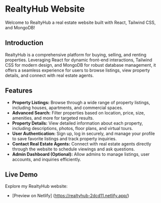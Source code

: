 # RealtyHub Website

Welcome to RealtyHub a real estate website built with React, Tailwind CSS, and MongoDB!

## Introduction

RealtyHub is a comprehensive platform for buying, selling, and renting properties. Leveraging React for dynamic front-end interactions, Tailwind CSS for modern design, and MongoDB for robust database management, it offers a seamless experience for users to browse listings, view property details, and connect with real estate agents.

## Features

- **Property Listings:** Browse through a wide range of property listings, including houses, apartments, and commercial spaces.
- **Advanced Search:** Filter properties based on location, price, size, amenities, and more for targeted results.
- **Property Details:** View detailed information about each property, including descriptions, photos, floor plans, and virtual tours.
- **User Authentication:** Sign up, log in securely, and manage your profile to save favorite listings and track property inquiries.
- **Contact Real Estate Agents:** Connect with real estate agents directly through the website to schedule viewings and ask questions.
- **Admin Dashboard (Optional):** Allow admins to manage listings, user accounts, and inquiries efficiently.


## Live Demo

Explore my RealtyHub website:

- [Preview on Netlify] (https://realtyhub-2dcd11.netlify.app/)

